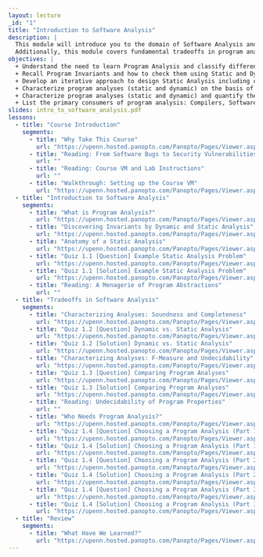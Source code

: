 ```yaml
---
layout: lecture
_id: "1"
title: "Introduction to Software Analysis"
description: |
  This module will introduce you to the domain of Software Analysis and its role in checking correctness properties of programs. You will learn about a general class of properties, called Program Invariants, and how they can be checked using Static and Dynamic analyses. Then, you’ll learn a step-by-step process of designing a static analysis to check program invariants. Through different examples, you will witness how this process achieves its objective by abstractly evaluating programs.
  Additionally, this module covers fundamental tradeoffs in program analysis. Based on these tradeoffs, program analyses are characterized along two dimensions: Soundness and Completeness. You’ll learn how to calculate Precision, Recall, and F-Measure of program analysis that will enable you to measure its accuracy. You will also learn how the Undecidability of program correctness properties necessitates these tradeoffs. In the end, you’ll learn about the primary consumers of program analysis and their examples.
objectives: |
  + Understand the need to learn Program Analysis and classify different analysis approaches into Static, Dynamic, and Hybrid.
  + Recall Program Invariants and how to check them using Static and Dynamic analysis.
  + Develop an iterative approach to design Static Analysis including components such as Program Representation, Abstract Domain, Transfer Functions, and Fixed-Point Computation Algorithm.
  + Characterize program analyses (static and dynamic) on the basis of Soundness and Completeness and determine the tradeoffs made.
  + Characterize program analyses (static and dynamic) and quantify the accuracy of an analysis on the basis of Precision, Recall, and F-Measure.
  + List the primary consumers of program analysis: Compilers, Software Quality Tools, and Integrated Development Environments and give their examples.
slides: intro_to_software_analysis.pdf
lessons:
  - title: "Course Introduction"
    segments:
      - title: "Why Take This Course"
        url: "https://upenn.hosted.panopto.com/Panopto/Pages/Viewer.aspx?id=fbda97cf-3fd7-4495-aad4-abfa015ebea4"
      - title: "Reading: From Software Bugs to Security Vulnerabilities"
        url: ""
      - title: "Reading: Course VM and Lab Instructions"
        url: ""
      - title: "Walkthrough: Setting up the Course VM"
        url: "https://upenn.hosted.panopto.com/Panopto/Pages/Viewer.aspx?id=2563080d-efd4-4518-9389-ac2a010016c3"
  - title: "Introduction to Software Analysis"
    segments:
      - title: "What is Program Analysis?"
        url: "https://upenn.hosted.panopto.com/Panopto/Pages/Viewer.aspx?id=cec6430a-6e07-4499-9a73-abfa01717517"
      - title: "Discovering Invariants by Dynamic and Static Analysis"
        url: "https://upenn.hosted.panopto.com/Panopto/Pages/Viewer.aspx?id=42b69bf4-201b-4404-a071-abfa01717fa5"
      - title: "Anatomy of a Static Analysis"
        url: "https://upenn.hosted.panopto.com/Panopto/Pages/Viewer.aspx?id=44d37968-15f2-43f4-9946-abfa017185ac"
      - title: "Quiz 1.1 [Question] Example Static Analysis Problem"
        url: "https://upenn.hosted.panopto.com/Panopto/Pages/Viewer.aspx?id=64a9f1df-b13a-464f-a73a-abfa01718e7d"
      - title: "Quiz 1.1 [Solution] Example Static Analysis Problem"
        url: "https://upenn.hosted.panopto.com/Panopto/Pages/Viewer.aspx?id=b147f209-da05-4167-a37f-abfa017194b4"
      - title: "Reading: A Menagerie of Program Abstractions"
        url: ""
  - title: "Tradeoffs in Software Analysis"
    segments:
      - title: "Characterizing Analyses: Soundness and Completeness"
        url: "https://upenn.hosted.panopto.com/Panopto/Pages/Viewer.aspx?id=3e7bd9f3-b1a3-476f-a6a8-abfe0154d76e"
      - title: "Quiz 1.2 [Question] Dynamic vs. Static Analysis"
        url: "https://upenn.hosted.panopto.com/Panopto/Pages/Viewer.aspx?id=cbfbaaa2-03dd-43c7-a947-abfe0154e004"
      - title: "Quiz 1.2 [Solution] Dynamic vs. Static Analysis"
        url: "https://upenn.hosted.panopto.com/Panopto/Pages/Viewer.aspx?id=4a6a10cb-97d9-4e5e-9e35-abfe0154e801"
      - title: "Characterizing Analyses: F-Measure and Undecidability"
        url: "https://upenn.hosted.panopto.com/Panopto/Pages/Viewer.aspx?id=fdef7dbc-f147-4436-b8b7-abfe0154ef4f"
      - title: "Quiz 1.3 [Question] Comparing Program Analyses"
        url: "https://upenn.hosted.panopto.com/Panopto/Pages/Viewer.aspx?id=ff1d6826-b827-4784-8a85-abfe01570e5d"
      - title: "Quiz 1.3 [Solution] Comparing Program Analyses"
        url: "https://upenn.hosted.panopto.com/Panopto/Pages/Viewer.aspx?id=29c0a969-9148-4071-99e4-abfe015713c9"
      - title: "Reading: Undecidability of Program Properties"
        url: ""
      - title: "Who Needs Program Analysis?"
        url: "https://upenn.hosted.panopto.com/Panopto/Pages/Viewer.aspx?id=ce420ed7-bf4b-4c04-a9f0-abfe0158bb4b"
      - title: "Quiz 1.4 [Question] Choosing a Program Analysis (Part 1)"
        url: "https://upenn.hosted.panopto.com/Panopto/Pages/Viewer.aspx?id=630fb292-0cf8-45d6-a036-abfe0158dac1"
      - title: "Quiz 1.4 [Solution] Choosing a Program Analysis (Part 1)"
        url: "https://upenn.hosted.panopto.com/Panopto/Pages/Viewer.aspx?id=96499a1d-6e7d-4b7f-b419-abfe0158e537"
      - title: "Quiz 1.4 [Question] Choosing a Program Analysis (Part 2)"
        url: "https://upenn.hosted.panopto.com/Panopto/Pages/Viewer.aspx?id=9ee60aae-ec65-4cdd-be70-abfe0158ecd4"
      - title: "Quiz 1.4 [Solution] Choosing a Program Analysis (Part 2)"
        url: "https://upenn.hosted.panopto.com/Panopto/Pages/Viewer.aspx?id=bace1312-f719-44f0-b4d3-abfe015b7a2d"
      - title: "Quiz 1.4 [Question] Choosing a Program Analysis (Part 3)"
        url: "https://upenn.hosted.panopto.com/Panopto/Pages/Viewer.aspx?id=a07981e7-7269-4c64-ad2b-abfe015b8928"
      - title: "Quiz 1.4 [Solution] Choosing a Program Analysis (Part 3)"
        url: "https://upenn.hosted.panopto.com/Panopto/Pages/Viewer.aspx?id=b2ba04f5-26a1-4f3a-9f2e-abfe015b9376"
  - title: "Review"
    segments:
      - title: "What Have We Learned?"
        url: "https://upenn.hosted.panopto.com/Panopto/Pages/Viewer.aspx?id=a84f999f-0607-46ad-83bc-abfe015b99cf"
---
```

